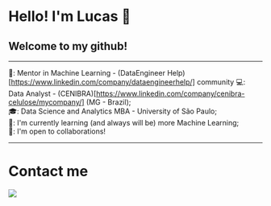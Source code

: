 <h1> Hello! I'm Lucas 👋</h1>
<h2> Welcome to my github!</h2>

***
🔭: Mentor in Machine Learning - (DataEngineer Help)[https://www.linkedin.com/company/dataengineerhelp/] community
💻: Data Analyst - (CENIBRA)[https://www.linkedin.com/company/cenibra-celulose/mycompany/] (MG - Brazil);<br>
🎓: Data Science and Analytics MBA - University of São Paulo;<br>
🌱: I'm currently learning (and always will be) more Machine Learning;<br>
👯: I'm open to collaborations!<br>
***
<h1>Contact me</h1>
<a href="https://www.linkedin.com/in/lucas-msena/" target="blank"><img align="center" src="https://img.shields.io/badge/LinkedIn-0077B5?style=for-the-badge&logo=linkedin&logoColor=white" /></a>
<!--
**lucas-mdsena/lucas-mdsena** is a ✨ _special_ ✨ repository because its `README.md` (this file) appears on your GitHub profile.

Here are some ideas to get you started:

- 🔭 I’m currently working on ...
- 🌱 I’m currently learning ...
- 👯 I’m looking to collaborate on ...
- 🤔 I’m looking for help with ...
- 💬 Ask me about ...
- 📫 How to reach me: ...
- 😄 Pronouns: ...
- ⚡ Fun fact: ...
-->
